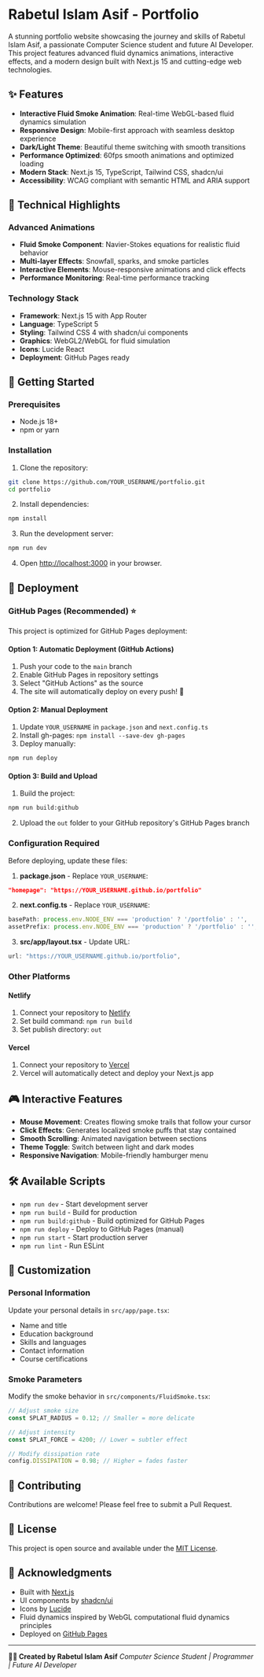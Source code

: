 # Rabetul Islam Asif - Portfolio

A stunning portfolio website showcasing the journey and skills of Rabetul Islam Asif, a passionate Computer Science student and future AI Developer. This project features advanced fluid dynamics animations, interactive effects, and a modern design built with Next.js 15 and cutting-edge web technologies.

## ✨ Features

- **Interactive Fluid Smoke Animation**: Real-time WebGL-based fluid dynamics simulation
- **Responsive Design**: Mobile-first approach with seamless desktop experience
- **Dark/Light Theme**: Beautiful theme switching with smooth transitions
- **Performance Optimized**: 60fps smooth animations and optimized loading
- **Modern Stack**: Next.js 15, TypeScript, Tailwind CSS, shadcn/ui
- **Accessibility**: WCAG compliant with semantic HTML and ARIA support

## 🎨 Technical Highlights

### Advanced Animations
- **Fluid Smoke Component**: Navier-Stokes equations for realistic fluid behavior
- **Multi-layer Effects**: Snowfall, sparks, and smoke particles
- **Interactive Elements**: Mouse-responsive animations and click effects
- **Performance Monitoring**: Real-time performance tracking

### Technology Stack
- **Framework**: Next.js 15 with App Router
- **Language**: TypeScript 5
- **Styling**: Tailwind CSS 4 with shadcn/ui components
- **Graphics**: WebGL2/WebGL for fluid simulation
- **Icons**: Lucide React
- **Deployment**: GitHub Pages ready

## 🚀 Getting Started

### Prerequisites
- Node.js 18+ 
- npm or yarn

### Installation

1. Clone the repository:
```bash
git clone https://github.com/YOUR_USERNAME/portfolio.git
cd portfolio
```

2. Install dependencies:
```bash
npm install
```

3. Run the development server:
```bash
npm run dev
```

4. Open [http://localhost:3000](http://localhost:3000) in your browser.

## 📱 Deployment

### GitHub Pages (Recommended) ⭐

This project is optimized for GitHub Pages deployment:

#### Option 1: Automatic Deployment (GitHub Actions)
1. Push your code to the `main` branch
2. Enable GitHub Pages in repository settings
3. Select "GitHub Actions" as the source
4. The site will automatically deploy on every push! 🎉

#### Option 2: Manual Deployment
1. Update `YOUR_USERNAME` in `package.json` and `next.config.ts`
2. Install gh-pages: `npm install --save-dev gh-pages`
3. Deploy manually:
```bash
npm run deploy
```

#### Option 3: Build and Upload
1. Build the project:
```bash
npm run build:github
```
2. Upload the `out` folder to your GitHub repository's GitHub Pages branch

### Configuration Required

Before deploying, update these files:

1. **package.json** - Replace `YOUR_USERNAME`:
```json
"homepage": "https://YOUR_USERNAME.github.io/portfolio"
```

2. **next.config.ts** - Replace `YOUR_USERNAME`:
```typescript
basePath: process.env.NODE_ENV === 'production' ? '/portfolio' : '',
assetPrefix: process.env.NODE_ENV === 'production' ? '/portfolio' : '',
```

3. **src/app/layout.tsx** - Update URL:
```typescript
url: "https://YOUR_USERNAME.github.io/portfolio",
```

### Other Platforms

#### Netlify
1. Connect your repository to [Netlify](https://netlify.com)
2. Set build command: `npm run build`
3. Set publish directory: `out`

#### Vercel
1. Connect your repository to [Vercel](https://vercel.com)
2. Vercel will automatically detect and deploy your Next.js app

## 🎮 Interactive Features

- **Mouse Movement**: Creates flowing smoke trails that follow your cursor
- **Click Effects**: Generates localized smoke puffs that stay contained
- **Smooth Scrolling**: Animated navigation between sections
- **Theme Toggle**: Switch between light and dark modes
- **Responsive Navigation**: Mobile-friendly hamburger menu

## 🛠️ Available Scripts

- `npm run dev` - Start development server
- `npm run build` - Build for production
- `npm run build:github` - Build optimized for GitHub Pages
- `npm run deploy` - Deploy to GitHub Pages (manual)
- `npm run start` - Start production server
- `npm run lint` - Run ESLint

## 🎯 Customization

### Personal Information
Update your personal details in `src/app/page.tsx`:
- Name and title
- Education background
- Skills and languages
- Contact information
- Course certifications

### Smoke Parameters
Modify the smoke behavior in `src/components/FluidSmoke.tsx`:
```typescript
// Adjust smoke size
const SPLAT_RADIUS = 0.12; // Smaller = more delicate

// Adjust intensity
const SPLAT_FORCE = 4200; // Lower = subtler effect

// Modify dissipation rate
config.DISSIPATION = 0.98; // Higher = fades faster
```

## 🤝 Contributing

Contributions are welcome! Please feel free to submit a Pull Request.

## 📄 License

This project is open source and available under the [MIT License](LICENSE).

## 🙏 Acknowledgments

- Built with [Next.js](https://nextjs.org/)
- UI components by [shadcn/ui](https://ui.shadcn.com/)
- Icons by [Lucide](https://lucide.dev/)
- Fluid dynamics inspired by WebGL computational fluid dynamics principles
- Deployed on [GitHub Pages](https://pages.github.com/)

---

**👨‍💻 Created by Rabetul Islam Asif**
*Computer Science Student | Programmer | Future AI Developer*